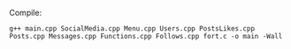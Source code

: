Compile:

`g++ main.cpp SocialMedia.cpp Menu.cpp Users.cpp PostsLikes.cpp Posts.cpp Messages.cpp Functions.cpp Follows.cpp fort.c -o main -Wall`
